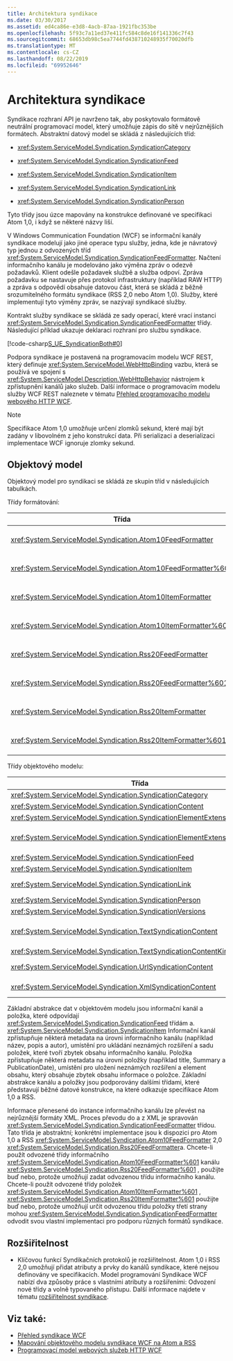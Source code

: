 ```yaml
---
title: Architektura syndikace
ms.date: 03/30/2017
ms.assetid: ed4ca86e-e3d8-4acb-87aa-1921fbc353be
ms.openlocfilehash: 5f93c7a11ed37e411fc584c8de16f141336c7f43
ms.sourcegitcommit: 68653db98c5ea7744fd438710248935f70020dfb
ms.translationtype: MT
ms.contentlocale: cs-CZ
ms.lasthandoff: 08/22/2019
ms.locfileid: "69952646"
---
```

# <a name="architecture-of-syndication"></a>Architektura syndikace
Syndikace rozhraní API je navrženo tak, aby poskytovalo formátově neutrální programovací model, který umožňuje zápis do sítě v nejrůznějších formátech. Abstraktní datový model se skládá z následujících tříd:  
  
- <xref:System.ServiceModel.Syndication.SyndicationCategory>  
  
- <xref:System.ServiceModel.Syndication.SyndicationFeed>  
  
- <xref:System.ServiceModel.Syndication.SyndicationItem>  
  
- <xref:System.ServiceModel.Syndication.SyndicationLink>  
  
- <xref:System.ServiceModel.Syndication.SyndicationPerson>  
  
 Tyto třídy jsou úzce mapovány na konstrukce definované ve specifikaci Atom 1,0, i když se některé názvy liší.  
  
 V Windows Communication Foundation (WCF) se informační kanály syndikace modelují jako jiné operace typu služby, jedna, kde je návratový typ jednou z odvozených tříd <xref:System.ServiceModel.Syndication.SyndicationFeedFormatter>. Načtení informačního kanálu je modelováno jako výměna zpráv o odezvě požadavků. Klient odešle požadavek službě a služba odpoví. Zpráva požadavku se nastavuje přes protokol infrastruktury (například RAW HTTP) a zpráva s odpovědí obsahuje datovou část, která se skládá z běžně srozumitelného formátu syndikace (RSS 2,0 nebo Atom 1,0). Služby, které implementují tyto výměny zpráv, se nazývají syndikacé služby.  
  
 Kontrakt služby syndikace se skládá ze sady operací, které vrací instanci <xref:System.ServiceModel.Syndication.SyndicationFeedFormatter> třídy. Následující příklad ukazuje deklaraci rozhraní pro službu syndikace.  
  
 [!code-csharp[S_UE_SyndicationBoth#0](../../../../samples/snippets/csharp/VS_Snippets_CFX/s_ue_syndicationboth/cs/service.cs#0)]  
  
 Podpora syndikace je postavená na programovacím modelu WCF REST, který definuje <xref:System.ServiceModel.WebHttpBinding> vazbu, která se používá ve spojení s <xref:System.ServiceModel.Description.WebHttpBehavior> nástrojem k zpřístupnění kanálů jako služeb. Další informace o programovacím modelu služby WCF REST naleznete v tématu [Přehled programovacího modelu webového HTTP WCF](../../../../docs/framework/wcf/feature-details/wcf-web-http-programming-model-overview.md).  
  
> [!NOTE]
> Specifikace Atom 1,0 umožňuje určení zlomků sekund, které mají být zadány v libovolném z jeho konstrukcí data. Při serializaci a deserializaci implementace WCF ignoruje zlomky sekund.  
  
## <a name="object-model"></a>Objektový model  
 Objektový model pro syndikaci se skládá ze skupin tříd v následujících tabulkách.  
  
 Třídy formátování:  
  
|Třída|Popis|  
|-----------|-----------------|  
|<xref:System.ServiceModel.Syndication.Atom10FeedFormatter>|Třída, která serializace <xref:System.ServiceModel.Syndication.SyndicationFeed> instance do formátu Atom 1,0.|  
|<xref:System.ServiceModel.Syndication.Atom10FeedFormatter%601>|Třída, která serializace <xref:System.ServiceModel.Syndication.SyndicationFeed> odvozené třídy ve formátu Atom 1,0.|  
|<xref:System.ServiceModel.Syndication.Atom10ItemFormatter>|Třída, která serializace <xref:System.ServiceModel.Syndication.SyndicationItem> instance do formátu Atom 1,0.|  
|<xref:System.ServiceModel.Syndication.Atom10ItemFormatter%601>|Třída, která serializace <xref:System.ServiceModel.Syndication.SyndicationItem> odvozené třídy ve formátu Atom 1,0.|  
|<xref:System.ServiceModel.Syndication.Rss20FeedFormatter>|Třída, která serializace <xref:System.ServiceModel.Syndication.SyndicationFeed> instance do formátu RSS 2,0.|  
|<xref:System.ServiceModel.Syndication.Rss20FeedFormatter%601>|Třída, která serializace <xref:System.ServiceModel.Syndication.SyndicationFeed> odvozené třídy do formátu RSS 2,0.|  
|<xref:System.ServiceModel.Syndication.Rss20ItemFormatter>|Třída, která serializace <xref:System.ServiceModel.Syndication.SyndicationItem> instance do formátu RSS 2,0.|  
|<xref:System.ServiceModel.Syndication.Rss20ItemFormatter%601>|Třída, která serializace <xref:System.ServiceModel.Syndication.SyndicationItem> odvozené třídy do formátu RSS 2,0.|  
  
 Třídy objektového modelu:  
  
|Třída|Popis|  
|-----------|-----------------|  
|<xref:System.ServiceModel.Syndication.SyndicationCategory>|Třída, která představuje kategorii syndikačního informačního kanálu.|  
|<xref:System.ServiceModel.Syndication.SyndicationContent>|Základní třída, která představuje obsah syndikace.|  
|<xref:System.ServiceModel.Syndication.SyndicationElementExtension>|Třída, která představuje rozšíření syndikačního elementu.|  
|<xref:System.ServiceModel.Syndication.SyndicationElementExtensionCollection>|Kolekce <xref:System.ServiceModel.Syndication.SyndicationElementExtension> objektů.|  
|<xref:System.ServiceModel.Syndication.SyndicationFeed>|Třída, která představuje objekt informačního kanálu nejvyšší úrovně.|  
|<xref:System.ServiceModel.Syndication.SyndicationItem>|Třída, která představuje položku informačního kanálu.|  
|<xref:System.ServiceModel.Syndication.SyndicationLink>|Třída, která představuje odkaz v rámci syndikačního informačního kanálu nebo položky.|  
|<xref:System.ServiceModel.Syndication.SyndicationPerson>|Třída, která představuje konstrukci osoby Atom.|  
|<xref:System.ServiceModel.Syndication.SyndicationVersions>|Třída, která představuje podporované verze protokolu syndikace.|  
|<xref:System.ServiceModel.Syndication.TextSyndicationContent>|Třída, která představuje libovolný <xref:System.ServiceModel.Syndication.SyndicationItem> obsah, který se zobrazí koncovému uživateli.|  
|<xref:System.ServiceModel.Syndication.TextSyndicationContentKind>|Výčet, který představuje různé typy obsahu syndikace textu.|  
|<xref:System.ServiceModel.Syndication.UrlSyndicationContent>|Třída, která představuje obsah syndikace, který se skládá z adresy URL jiného prostředku.|  
|<xref:System.ServiceModel.Syndication.XmlSyndicationContent>|Třída, která představuje obsah syndikace, který není zobrazen v prohlížeči.|  
  
 Základní abstrakce dat v objektovém modelu jsou informační kanál a položka, které odpovídají <xref:System.ServiceModel.Syndication.SyndicationFeed> třídám a. <xref:System.ServiceModel.Syndication.SyndicationItem> Informační kanál zpřístupňuje některá metadata na úrovni informačního kanálu (například název, popis a autor), umístění pro ukládání neznámých rozšíření a sadu položek, které tvoří zbytek obsahu informačního kanálu. Položka zpřístupňuje některá metadata na úrovni položky (například title, Summary a PublicationDate), umístění pro uložení neznámých rozšíření a element obsahu, který obsahuje zbytek obsahu informace o položce. Základní abstrakce kanálu a položky jsou podporovány dalšími třídami, které představují běžné datové konstrukce, na které odkazuje specifikace Atom 1,0 a RSS.  
  
 Informace přenesené do instance informačního kanálu lze převést na nejrůznější formáty XML. Proces převodu do a z XML je spravován <xref:System.ServiceModel.Syndication.SyndicationFeedFormatter> třídou. Tato třída je abstraktní; konkrétní implementace jsou k dispozici pro Atom 1,0 a RSS <xref:System.ServiceModel.Syndication.Atom10FeedFormatter> 2,0 <xref:System.ServiceModel.Syndication.Rss20FeedFormatter>a. Chcete-li použít odvozené třídy informačního <xref:System.ServiceModel.Syndication.Atom10FeedFormatter%601> kanálu <xref:System.ServiceModel.Syndication.Rss20FeedFormatter%601> , použijte buď nebo, protože umožňují zadat odvozenou třídu informačního kanálu. Chcete-li použít odvozené třídy položek <xref:System.ServiceModel.Syndication.Atom10ItemFormatter%601> , <xref:System.ServiceModel.Syndication.Rss20ItemFormatter%601> použijte buď nebo, protože umožňují určit odvozenou třídu položky třetí strany mohou <xref:System.ServiceModel.Syndication.SyndicationFeedFormatter> odvodit svou vlastní implementaci pro podporu různých formátů syndikace.  
  
## <a name="extensibility"></a>Rozšiřitelnost  
  
- Klíčovou funkcí Syndikačních protokolů je rozšiřitelnost. Atom 1,0 i RSS 2,0 umožňují přidat atributy a prvky do kanálů syndikace, které nejsou definovány ve specifikacích. Model programování Syndikace WCF nabízí dva způsoby práce s vlastními atributy a rozšířeními: Odvození nové třídy a volně typovaného přístupu. Další informace najdete v tématu [rozšiřitelnost syndikace](../../../../docs/framework/wcf/feature-details/syndication-extensibility.md).  
  
## <a name="see-also"></a>Viz také:

- [Přehled syndikace WCF](../../../../docs/framework/wcf/feature-details/wcf-syndication-overview.md)
- [Mapování objektového modelu syndikace WCF na Atom a RSS](../../../../docs/framework/wcf/feature-details/how-the-wcf-syndication-object-model-maps-to-atom-and-rss.md)
- [Programovací model webových služeb HTTP WCF](../../../../docs/framework/wcf/feature-details/wcf-web-http-programming-model.md)
